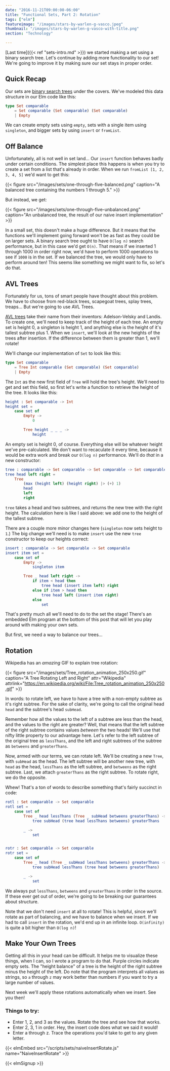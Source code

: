 ```yaml
---
date: "2016-11-21T09:00:00-06:00"
title: "Functional Sets, Part 2: Rotation"
tags: ["elm"]
featureimage: "/images/stars-by-warlen-g-vasco.jpeg"
thumbnail: "/images/stars-by-warlen-g-vasco-with-title.png"
section: "Technology"

---
```


[Last time]({{< ref "sets-intro.md" >}}) we started making a set using a binary search tree.
Let's continue by adding more functionality to our set!
We're going to improve it by making sure our set stays in proper order.

<!--more-->

## Quick Recap

Our sets are [binary search trees](https://en.wikipedia.org/wiki/Binary_search_tree) under the covers.
We've modeled this data structure in our Elm code like this:

```elm
type Set comparable
    = Set comparable (Set comparable) (Set comparable)
    | Empty
```

We can create empty sets using `empty`, sets with a single item using `singleton`, and bigger sets by using `insert` or `fromList`.

## Off Balance

Unfortunately, all is not well in set land&hellip;
Our `insert` function behaves badly under certain conditions.
The simplest place this happens is when you try to create a set from a list that's already in order.
When we run `fromList [1, 2, 3, 4, 5]` we'd want to get this:

{{< figure src="/images/sets/one-through-five-balanced.png"
           caption="A balanced tree containing the numbers 1 through 5." >}}
           
But instead, we get:

{{< figure src="/images/sets/one-through-five-unbalanced.png"
           caption="An unbalanced tree, the result of our naive insert implementation" >}}

In a small set, this doesn't make a huge difference.
But it means that the functions we'll implement going forward won't be as fast as they could be on larger sets.
A binary search tree ought to have `O(log n)` search performance, but in this case we'd get `O(n)`.
That means if we inserted 1 through 1000 in order right now, we'd have to perform 1000 operations to see if `1000` is in the set.
If we balanced the tree, we would only have to perform around ten!
This seems like something we might want to fix, so let's do that.

## AVL Trees

Fortunately for us, tons of smart people have thought about this problem.
We have to choose from red-black trees, scapegoat trees, splay trees, treaps&hellip;
But we're going to use AVL Trees.

[AVL trees](https://en.wikipedia.org/wiki/AVL_tree) take their name from their inventors: Adelson-Velsky and Landis.
To create one, we'll need to keep track of the height of each tree.
An empty set is height 0, a singleton is height 1, and anything else is the height of it's tallest subtree plus 1.
When we `insert`, we'll look at the new heights of the trees after insertion.
If the difference between them is greater than 1, we'll rotate!

We'll change our implementation of `Set` to look like this:

```elm
type Set comparable
    = Tree Int comparable (Set comparable) (Set comparable)
    | Empty
```

The `Int` as the new first field of `Tree` will hold the tree's height.
We'll need to get and set this field, so first let's write a function to retrieve the height of the tree.
It looks like this:

```elm
height : Set comparable -> Int
height set =
    case set of
        Empty ->
            0

        Tree height _ _ _ ->
            height
```

An empty set is height 0, of course.
Everything else will be whatever height we've pre-calculated.
We don't want to recaculate it every time, because it would be extra work and break our `O(log n)` performance.
We'll do *that* in a new constructor:

```elm
tree : comparable -> Set comparable -> Set comparable -> Set comparable
tree head left right =
    Tree
        (max (height left) (height right) |> (+) 1)
        head
        left
        right
```

`tree` takes a head and two subtrees, and returns the new tree with the right height.
The calculation here is like I said above: we add one to the height of the tallest subtree.

There are a couple more minor changes here (`singleton` now sets height to `1`.)
The big change we'll need is to make `insert` use the new `tree` constructor to keep our heights correct:

```elm
insert : comparable -> Set comparable -> Set comparable
insert item set =
    case set of
        Empty ->
            singleton item

        Tree _ head left right ->
            if item < head then
                tree head (insert item left) right
            else if item > head then
                tree head left (insert item right)
            else
                set
```

That's pretty much all we'll need to do to the set the stage!
There's an embedded Elm program at the bottom of this post that will let you play around with making your own sets.

But first, we need a way to balance our trees&hellip;

## Rotation

Wikipedia has an *amazing* GIF to explain tree rotation:

{{< figure src="/images/sets/Tree_rotation_animation_250x250.gif"
           caption="A Tree Rotating Left and Right"
           attr="Wikipedia"
           attrlink="https://en.wikipedia.org/wiki/File:Tree_rotation_animation_250x250.gif" >}}
           
In words: to rotate left, we have to have a tree with a non-empty subtree as it's right subtree.
For the sake of clarity, we're going to call the original head `head` and the subtree's head `subHead`.

Remember how all the values to the left of a subtree are less than the head, and the values to the right are greater?
Well, that means that the left subtree of the right subtree contains values *between* the two heads!
We'll use that nifty little property to our advantage here.
Let's refer to the left subtree of the original tree as `lessThans`, and the left and right subtrees of the subtree as `betweens` and `greaterThans`.

Now, armed with our terms, we can rotate left.
We'll be creating a new `Tree`, with `subHead` as the head.
The left subtree will be another new tree, with `head` as the head, `lessThans` as the left subtree, and `betweens` as the right subtree.
Last, we attach `greaterThans` as the right subtree.
To rotate right, we do the opposite.

Whew!
That's a ton of words to describe something that's fairly succinct in code:

```elm
rotl : Set comparable -> Set comparable
rotl set =
    case set of
        Tree _ head lessThans (Tree _ subHead betweens greaterThans) ->
            tree subHead (tree head lessThans betweens) greaterThans

        _ ->
            set


rotr : Set comparable -> Set comparable
rotr set =
    case set of
        Tree _ head (Tree _ subHead lessThans betweens) greaterThans ->
            tree subHead lessThans (tree head betweens greaterThans)

        _ ->
            set
```

We always put `lessThans`, `betweens` and `greaterThans` in order in the source.
If these ever get out of order, we're going to be breaking our guarantees about structure.

Note that we don't need `insert` at all to rotate!
This is helpful, since we'll rotate as part of balancing, and we have to balance when we insert.
If we had to call `insert` in the rotation, we'd end up in an infinite loop.
`O(infinity)` is quite a bit higher than `O(log n)`!

## Make Your Own Trees

Getting all this in your head can be difficult.
It helps me to visualize these things, when I can, so I wrote a program to do that.
Purple circles indicate empty sets.
The "height balance" of a tree is the height of the right subtree minus the height of the left.
Do note that the program interprets all values as strings, so `a` through `z` may work better than numbers if you want to try a large number of values.

Next week we'll apply these rotations automatically when we insert.
See you then!

### Things to try:

- Enter 1, 2, and 3 as the values.
  Rotate the tree and see how that works.
- Enter 2, 3, 1 in order.
  Hey, the insert code does what we said it would!
- Enter a through z.
  Trace the operations you'd take to get to any given letter.

{{< elmEmbed src="/scripts/sets/naiveInsertRotate.js" name="NaiveInsertRotate" >}}

{{< elmSignup >}}
